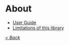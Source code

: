 # About

- [User Guide](./user_guide.md)
- [Limitations of this library](./limitations.md)

*[< Back](../)*